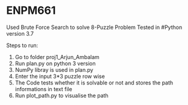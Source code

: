# ENPM661
Used Brute Force Search to solve 8-Puzzle Problem
Tested in
#Python version 3.7

Steps to run:
1. Go to folder proj1_Arjun_Ambalam
2. Run plan.py on python 3 version
3. NumPy libray is used in plan.py
4. Enter the input 3*3 puzzle row wise
5. The Code tests whether it is solvable or not and stores the path informations in text file
6. Run plot_path.py to visualise the path
